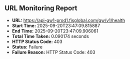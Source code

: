 ## URL Monitoring Report

- **URL:** https://api-gw1-prod1.fisglobal.com/gw/v1/health
- **Start Time:** 2025-09-20T23:47:09.815887
- **End Time:** 2025-09-20T23:47:09.906061
- **Total Time Taken:** 0.090174 seconds
- **HTTP Status Code:** 403
- **Status:** Failure
- **Failure Reason:** HTTP Status Code: 403
